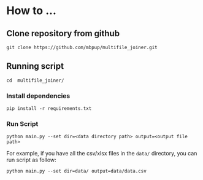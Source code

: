 # How to ...

## Clone repository from github

```git clone https://github.com/mbpup/multifile_joiner.git```

## Running script

```cd  multifile_joiner/```

### Install dependencies

```pip install -r requirements.txt```

### Run Script

```python main.py --set dir=<data directory path> output=<output file path>```

For example, if you have all the csv/xlsx files in the ```data/``` directory, you can run script as follow:

```python main.py --set dir=data/ output=data/data.csv```
